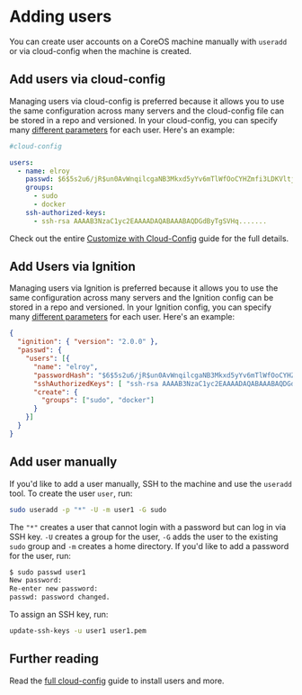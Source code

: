 # Adding users

You can create user accounts on a CoreOS machine manually with `useradd` or via cloud-config when the machine is created.

## Add users via cloud-config

Managing users via cloud-config is preferred because it allows you to use the same configuration across many servers and the cloud-config file can be stored in a repo and versioned. In your cloud-config, you can specify many [different parameters]({{site.baseurl}}/docs/cluster-management/setup/cloudinit-cloud-config/#users) for each user. Here's an example:

```yaml
#cloud-config

users:
  - name: elroy
    passwd: $6$5s2u6/jR$un0AvWnqilcgaNB3Mkxd5yYv6mTlWfOoCYHZmfi3LDKVltj.E8XNKEcwWm...
    groups:
      - sudo
      - docker
    ssh-authorized-keys:
      - ssh-rsa AAAAB3NzaC1yc2EAAAADAQABAAABAQDGdByTgSVHq.......
```

Check out the entire [Customize with Cloud-Config]({{site.baseurl}}/docs/cluster-management/setup/cloudinit-cloud-config/) guide for the full details.

## Add Users via Ignition

Managing users via Ignition is preferred because it allows you to use the same configuration across many servers and the Ignition config can be stored in a repo and versioned. In your Ignition config, you can specify many [different parameters](https://github.com/coreos/ignition/blob/master/doc/configuration.md) for each user. Here's an example:

```json
{
  "ignition": { "version": "2.0.0" },
  "passwd": {
    "users": [{
      "name": "elroy",
      "passwordHash": "$6$5s2u6/jR$un0AvWnqilcgaNB3Mkxd5yYv6mTlWfOoCYHZmfi3LDKVltj.E8XNKEcwWm...",
      "sshAuthorizedKeys": [ "ssh-rsa AAAAB3NzaC1yc2EAAAADAQABAAABAQDGdByTgSVHq......." ],
      "create": {
        "groups": ["sudo", "docker"]
      }
    }]
  }
}
```

## Add user manually

If you'd like to add a user manually, SSH to the machine and use the `useradd` tool. To create the user `user`, run:

```sh
sudo useradd -p "*" -U -m user1 -G sudo
```

The `"*"` creates a user that cannot login with a password but can log in via SSH key. `-U` creates a group for the user, `-G` adds the user to the existing `sudo` group and `-m` creates a home directory. If you'd like to add a password for the user, run:

```sh
$ sudo passwd user1
New password:
Re-enter new password:
passwd: password changed.
```

To assign an SSH key, run:

```sh
update-ssh-keys -u user1 user1.pem
```

## Further reading

Read the [full cloud-config]({{site.baseurl}}/docs/cluster-management/setup/cloudinit-cloud-config/) guide to install users and more.
